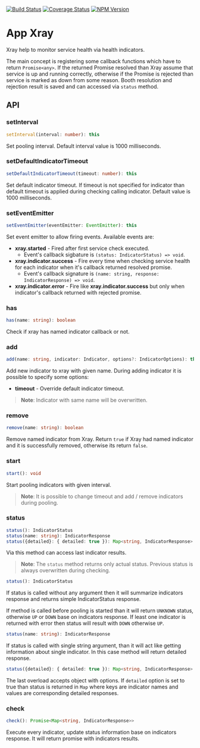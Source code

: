 [![Build Status](https://travis-ci.org/vanioinformatika/node-appxray.svg?branch=master)](https://travis-ci.org/vanioinformatika/node-appxray)
[![Coverage Status](https://coveralls.io/repos/github/vanioinformatika/node-appxray/badge.svg)](https://coveralls.io/github/vanioinformatika/node-appxray)
[![NPM Version](https://img.shields.io/npm/v/@vanioinformatika/appxray.svg)](https://www.npmjs.com/package/@vanioinformatika/appxray)

# App Xray

Xray help to monitor service health via health indicators.

The main concept is registering some callback functions which have to return `Promise<any>`. If the returned Promise
resolved than Xray assume that service is up and running correctly, otherwise if the Promise is rejected than service
is marked as down from some reason. Booth resolution and rejection result is saved and can accessed via `status` method.

## API

### setInterval

```typescript
setInterval(interval: number): this
```

Set pooling interval. Default interval value is 1000 milliseconds.

### setDefaultIndicatorTimeout

```typescript
setDefaultIndicatorTimeout(timeout: number): this
```

Set default indicator timeout. If timeout is not specified for indicator than default timeout is applied during checking
calling indicator. Default value is 1000 milliseconds.

### setEventEmitter

```typescript
setEventEmitter(eventEmitter: EventEmitter): this
```

Set event emitter to allow firing events. Available events are:

- **xray.started** - Fired after first service check executed.
  - Event's callback sigbature is `(status: IndicatorStatus) => void`.
- **xray.indicator.success** - Fire every time when checking service health for each indicator when it's callback 
  returned resolved promise.
  - Event's callback signature is `(name: string, response: IndicatorResponse) => void`.
- **xray.indicator.error** - Fire like **xray.indicator.success** but only when indicator's callback returned with
  rejected promise.

### has

```typescript
has(name: string): boolean
```

Check if xray has named indicator callback or not.

### add

```typescript
add(name: string, indicator: Indicator, options?: IndicatorOptions): this
```

Add new indicator to xray with given name. During adding indicator it is possible to specify some options:

- **timeout** - Override default indicator timeout. 

> **Note**: Indicator with same name will be overwritten. 

### remove

```typescript
remove(name: string): boolean
```

Remove named indicator from Xray. Return `true` if Xray had named indicator and it is successfully removed, otherwise
its return `false`.

### start

```typescript
start(): void
```

Start pooling indicators with given interval.

> **Note**: It is possible to change timeout and add / remove indicators during pooling.

### status

```typescript
status(): IndicatorStatus
status(name: string): IndicatorResponse
status({detailed}: { detailed: true }): Map<string, IndicatorResponse>
```

Via this method can access last indicator results.

> **Note**: The `status` method returns only actual status. Previous status is always overwritten during checking.

```typescript
status(): IndicatorStatus
```

If status is called without any argument then it will summarize indicators response and returns simple IndicatorStatus
response.

If method is called before pooling is started than it will return `UNKNOWN` status, otherwise `UP` or `DOWN` base on
indicators response. If least one indicator is returned with error then status will result with `DOWN` otherwise `UP`.

```typescript
status(name: string): IndicatorResponse
```

If status is called with single string argument, than it will act like getting information about single indicator. In
this case method will return detailed response.

```typescript
status({detailed}: { detailed: true }): Map<string, IndicatorResponse>
```

The last overload accepts object with options. If `detailed` option is set to true than status is returned in `Map`
where keys are indicator names and values are corresponding detailed responses.

### check

```typescript
check(): Promise<Map<string, IndicatorResponse>>
```

Execute every indicator, update status information base on indicators response. It will return promise with indicators
results.
